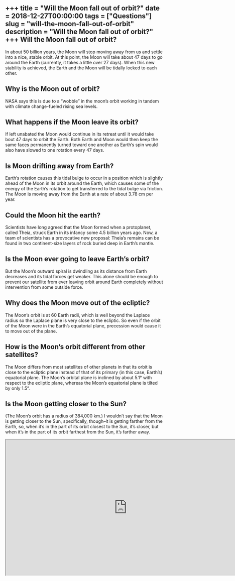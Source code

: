 +++
title = "Will the Moon fall out of orbit?"
date = 2018-12-27T00:00:00
tags = ["Questions"]
slug = "will-the-moon-fall-out-of-orbit"
description = "Will the Moon fall out of orbit?"
+++
Will the Moon fall out of orbit?
--------------------------------

In about 50 billion years, the Moon will stop moving away from us and settle into a nice, stable orbit. At this point, the Moon will take about 47 days to go around the Earth (currently, it takes a little over 27 days). When this new stability is achieved, the Earth and the Moon will be tidally locked to each other.

Why is the Moon out of orbit?
-----------------------------

NASA says this is due to a “wobble” in the moon’s orbit working in tandem with climate change-fueled rising sea levels.

What happens if the Moon leave its orbit?
-----------------------------------------

If left unabated the Moon would continue in its retreat until it would take bout 47 days to orbit the Earth. Both Earth and Moon would then keep the same faces permanently turned toward one another as Earth’s spin would also have slowed to one rotation every 47 days.

Is Moon drifting away from Earth?
---------------------------------

Earth’s rotation causes this tidal bulge to occur in a position which is slightly ahead of the Moon in its orbit around the Earth, which causes some of the energy of the Earth’s rotation to get transferred to the tidal bulge via friction. The Moon is moving away from the Earth at a rate of about 3.78 cm per year.

Could the Moon hit the earth?
-----------------------------

Scientists have long agreed that the Moon formed when a protoplanet, called Theia, struck Earth in its infancy some 4.5 billion years ago. Now, a team of scientists has a provocative new proposal: Theia’s remains can be found in two continent-size layers of rock buried deep in Earth’s mantle.

Is the Moon ever going to leave Earth’s orbit?
----------------------------------------------

But the Moon’s outward spiral is dwindling as its distance from Earth decreases and its tidal forces get weaker. This alone should be enough to prevent our satellite from ever leaving orbit around Earth completely without intervention from some outside force.

Why does the Moon move out of the ecliptic?
-------------------------------------------

The Moon’s orbit is at 60 Earth radii, which is well beyond the Laplace radius so the Laplace plane is very close to the ecliptic. So even if the orbit of the Moon were in the Earth’s equatorial plane, precession would cause it to move out of the plane.

How is the Moon’s orbit different from other satellites?
--------------------------------------------------------

The Moon differs from most satellites of other planets in that its orbit is close to the ecliptic plane instead of that of its primary (in this case, Earth’s) equatorial plane. The Moon’s orbital plane is inclined by about 5.1° with respect to the ecliptic plane, whereas the Moon’s equatorial plane is tilted by only 1.5°.

Is the Moon getting closer to the Sun?
--------------------------------------

(The Moon’s orbit has a radius of 384,000 km.) I wouldn’t say that the Moon is getting closer to the Sun, specifically, though–it is getting farther from the Earth, so, when it’s in the part of its orbit closest to the Sun, it’s closer, but when it’s in the part of its orbit farthest from the Sun, it’s farther away.

<iframe allow="accelerometer; autoplay; clipboard-write; encrypted-media; gyroscope; picture-in-picture" allowfullscreen="" class="__youtube_prefs__  epyt-is-override  no-lazyload" data-no-lazy="1" data-origheight="433" data-origwidth="770" data-skipgform_ajax_framebjll="" height="433" id="_ytid_43086" loading="lazy" src="https://www.youtube.com/embed/SqLzSlsrZZ4?enablejsapi=1&autoplay=0&cc_load_policy=0&cc_lang_pref=&iv_load_policy=1&loop=0&modestbranding=0&rel=1&fs=1&playsinline=0&autohide=2&theme=dark&color=red&controls=1&" title="YouTube player" width="770"></iframe>